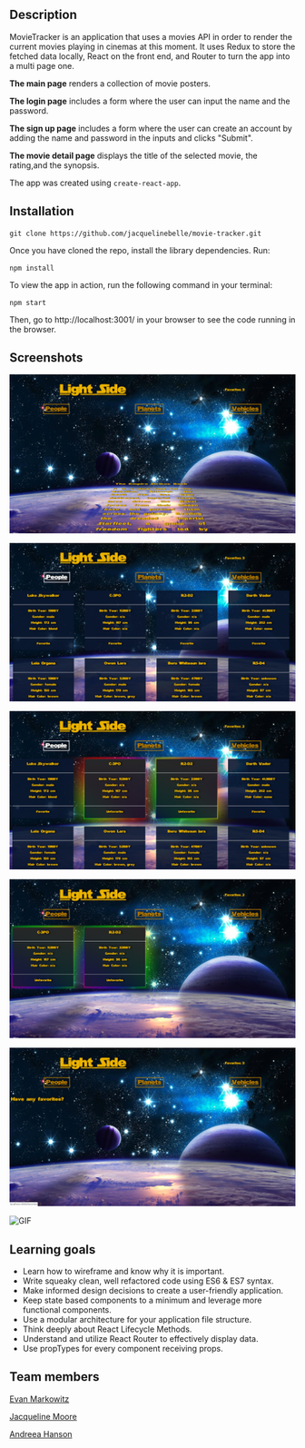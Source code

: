## Description

MovieTracker is an application that uses a movies API in order to render the current movies playing in cinemas at this moment. It uses Redux to store the fetched data locally, React on the front end, and Router to turn the app into a multi page one. 

**The main page** renders a collection of movie posters.

**The login page** includes a form where the user can input the name and the password.

**The sign up page** includes a form where the user can create an account by adding the name and password in the inputs and clicks "Submit".

**The movie detail page** displays the title of the selected movie, the rating,and the synopsis.

The app was created using `create-react-app`.


## Installation

```
git clone https://github.com/jacquelinebelle/movie-tracker.git
```
Once you have cloned the repo, install the library dependencies. Run:

```
npm install
```
To view the app in action, run the following command in your terminal:

```
npm start
```
Then, go to http://localhost:3001/ in your browser to see the code running in the browser.


## Screenshots
![IntroPage](https://github.com/andreeahanson/lightside/blob/master/src/images/Crawll.png)

![Login](https://github.com/andreeahanson/lightside/blob/master/src/images/People.png)

![CreateAccount](https://github.com/andreeahanson/lightside/blob/master/src/images/People-with-favs.png)

![FavoritedCards](https://github.com/andreeahanson/lightside/blob/master/src/images/Favorites-full.png)

![Favorites](https://github.com/andreeahanson/lightside/blob/master/src/images/Favorites-empty.png)

![GIF](https://media.giphy.com/media/kZty7ldVvp8m4Sih2G/200w_d.gif)

## Learning goals

- Learn how to wireframe and know why it is important.
- Write squeaky clean, well refactored code using ES6 & ES7 syntax.
- Make informed design decisions to create a user-friendly application.
- Keep state based components to a minimum and leverage more functional components.
- Use a modular architecture for your application file structure.
- Think deeply about React Lifecycle Methods.
- Understand and utilize React Router to effectively display data.
- Use propTypes for every component receiving props.

## Team members

[Evan Markowitz](https://github.com/evanmarkowitz)

[Jacqueline Moore](https://github.com/jacquelinebelle)

[Andreea Hanson](https://github.com/andreeahanson)

